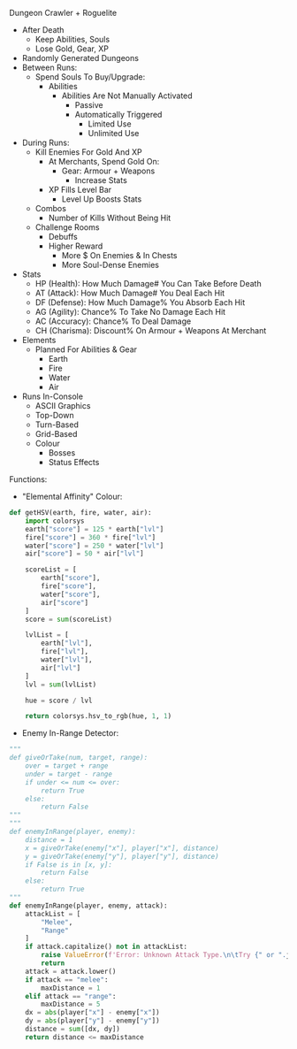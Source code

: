 Dungeon Crawler + Roguelite
- After Death
    - Keep Abilities, Souls
    - Lose Gold, Gear, XP
- Randomly Generated Dungeons
- Between Runs:
    - Spend Souls To Buy/Upgrade:
        - Abilities
            - Abilities Are Not Manually Activated
                - Passive
                - Automatically Triggered
                    - Limited Use
                    - Unlimited Use
- During Runs:
    - Kill Enemies For Gold And XP
        - At Merchants, Spend Gold On:
            - Gear: Armour + Weapons
                - Increase Stats
        - XP Fills Level Bar
            - Level Up Boosts Stats
    - Combos
        - Number of Kills Without Being Hit
    - Challenge Rooms
        - Debuffs
        - Higher Reward
            - More $ On Enemies & In Chests
            - More Soul-Dense Enemies
- Stats
    - HP (Health): How Much Damage# You Can Take Before Death
    - AT (Attack): How Much Damage# You Deal Each Hit
    - DF (Defense): How Much Damage% You Absorb Each Hit
    - AG (Agility): Chance% To Take No Damage Each Hit
    - AC (Accuracy): Chance% To Deal Damage
    - CH (Charisma): Discount% On Armour + Weapons At Merchant
- Elements
    - Planned For Abilities & Gear
        - Earth
        - Fire
        - Water
        - Air
- Runs In-Console
    - ASCII Graphics
    - Top-Down
    - Turn-Based
    - Grid-Based
    - Colour
        - Bosses
        - Status Effects

Functions:

- "Elemental Affinity" Colour:
```py
def getHSV(earth, fire, water, air):
    import colorsys
    earth["score"] = 125 * earth["lvl"]
    fire["score"] = 360 * fire["lvl"]
    water["score"] = 250 * water["lvl"]
    air["score"] = 50 * air["lvl"]

    scoreList = [
        earth["score"],
        fire["score"],
        water["score"],
        air["score"]
    ]
    score = sum(scoreList)

    lvlList = [
        earth["lvl"],
        fire["lvl"],
        water["lvl"],
        air["lvl"]
    ]
    lvl = sum(lvlList)

    hue = score / lvl

    return colorsys.hsv_to_rgb(hue, 1, 1)
```
- Enemy In-Range Detector:
```py
"""
def giveOrTake(num, target, range):
    over = target + range
    under = target - range
    if under <= num <= over:
        return True
    else:
        return False
"""
"""
def enemyInRange(player, enemy):
    distance = 1
    x = giveOrTake(enemy["x"], player["x"], distance)
    y = giveOrTake(enemy["y"], player["y"], distance)
    if False is in [x, y]:
        return False
    else:
        return True
"""
def enemyInRange(player, enemy, attack):
    attackList = [
        "Melee",
        "Range"
    ]
    if attack.capitalize() not in attackList:
        raise ValueError(f'Error: Unknown Attack Type.\n\tTry {" or ".join([", ".join(attackList[:-2]), attackList[-1]])}.')
        return
    attack = attack.lower()
    if attack == "melee":
        maxDistance = 1
    elif attack == "range":
        maxDistance = 5
    dx = abs(player["x"] - enemy["x"])
    dy = abs(player["y"] - enemy["y"])
    distance = sum([dx, dy])
    return distance <= maxDistance
```